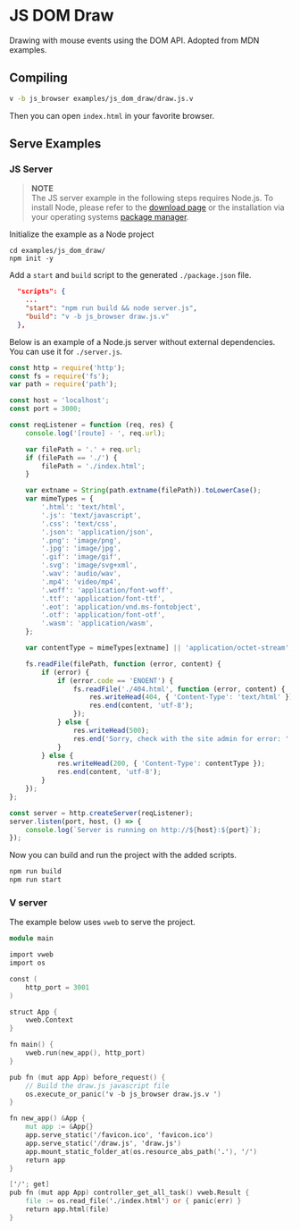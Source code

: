 # JS DOM Draw

Drawing with mouse events using the DOM API. Adopted from MDN examples.

## Compiling

```sh
v -b js_browser examples/js_dom_draw/draw.js.v
```

Then you can open `index.html` in your favorite browser.

## Serve Examples

### JS Server

> **NOTE**\
> The JS server example in the following steps requires Node.js.
> To install Node, please refer to the [download page](https://nodejs.org/en/download/)
> or the installation via your operating systems [package manager](https://nodejs.org/en/download/package-manager).

Initialize the example as a Node project

```
cd examples/js_dom_draw/
npm init -y
```

Add a `start` and `build` script to the generated `./package.json` file.

```json
  "scripts": {
    ...
    "start": "npm run build && node server.js",
    "build": "v -b js_browser draw.js.v"
  },
```

Below is an example of a Node.js server without external dependencies.
You can use it for `./server.js`.

```javascript
const http = require('http');
const fs = require('fs');
var path = require('path');

const host = 'localhost';
const port = 3000;

const reqListener = function (req, res) {
	console.log('[route] - ', req.url);

	var filePath = '.' + req.url;
	if (filePath == './') {
		filePath = './index.html';
	}

	var extname = String(path.extname(filePath)).toLowerCase();
	var mimeTypes = {
		'.html': 'text/html',
		'.js': 'text/javascript',
		'.css': 'text/css',
		'.json': 'application/json',
		'.png': 'image/png',
		'.jpg': 'image/jpg',
		'.gif': 'image/gif',
		'.svg': 'image/svg+xml',
		'.wav': 'audio/wav',
		'.mp4': 'video/mp4',
		'.woff': 'application/font-woff',
		'.ttf': 'application/font-ttf',
		'.eot': 'application/vnd.ms-fontobject',
		'.otf': 'application/font-otf',
		'.wasm': 'application/wasm',
	};

	var contentType = mimeTypes[extname] || 'application/octet-stream';

	fs.readFile(filePath, function (error, content) {
		if (error) {
			if (error.code == 'ENOENT') {
				fs.readFile('./404.html', function (error, content) {
					res.writeHead(404, { 'Content-Type': 'text/html' });
					res.end(content, 'utf-8');
				});
			} else {
				res.writeHead(500);
				res.end('Sorry, check with the site admin for error: ' + error.code + ' ..\n');
			}
		} else {
			res.writeHead(200, { 'Content-Type': contentType });
			res.end(content, 'utf-8');
		}
	});
};

const server = http.createServer(reqListener);
server.listen(port, host, () => {
	console.log(`Server is running on http://${host}:${port}`);
});
```

Now you can build and run the project with the added scripts.

```sh
npm run build
npm run start
```

### V server

The example below uses `vweb` to serve the project.

```v
module main

import vweb
import os

const (
	http_port = 3001
)

struct App {
	vweb.Context
}

fn main() {
	vweb.run(new_app(), http_port)
}

pub fn (mut app App) before_request() {
	// Build the draw.js javascript file
	os.execute_or_panic('v -b js_browser draw.js.v ')
}

fn new_app() &App {
	mut app := &App{}
	app.serve_static('/favicon.ico', 'favicon.ico')
	app.serve_static('/draw.js', 'draw.js')
	app.mount_static_folder_at(os.resource_abs_path('.'), '/')
	return app
}

['/'; get]
pub fn (mut app App) controller_get_all_task() vweb.Result {
	file := os.read_file('./index.html') or { panic(err) }
	return app.html(file)
}
```
